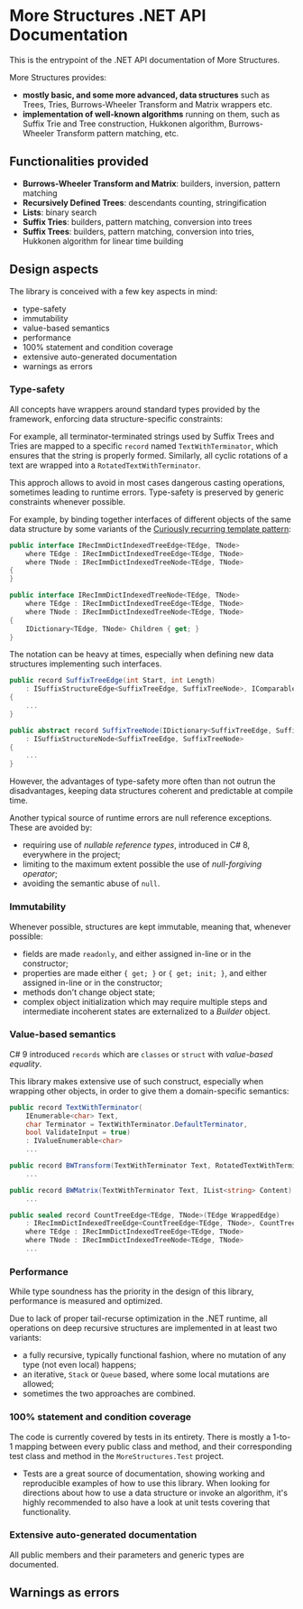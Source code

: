 # More Structures .NET API Documentation
This is the entrypoint of the .NET API documentation of More Structures.

More Structures provides:
- **mostly basic, and some more advanced, data structures** such as Trees, Tries, Burrows-Wheeler Transform and Matrix wrappers etc.
- **implementation of well-known algorithms** running on them, such as Suffix Trie and Tree construction, Hukkonen algorithm, Burrows-Wheeler Transform pattern matching, etc.

## Functionalities provided
- **Burrows-Wheeler Transform and Matrix**: builders, inversion, pattern matching
- **Recursively Defined Trees**: descendants counting, stringification
- **Lists**: binary search
- **Suffix Tries**: builders, pattern matching, conversion into trees
- **Suffix Trees**: builders, pattern matching, conversion into tries, Hukkonen algorithm for linear time building

## Design aspects
The library is conceived with a few key aspects in mind:
- type-safety
- immutability
- value-based semantics
- performance
- 100% statement and condition coverage
- extensive auto-generated documentation
- warnings as errors

### Type-safety
All concepts have wrappers around standard types provided by the framework, enforcing data structure-specific constraints: 

For example, all terminator-terminated strings used by Suffix Trees and Tries are mapped to a specific `record` named `TextWithTerminator`, which ensures that the string is properly formed. Similarly, all cyclic rotations of a text are wrapped into a `RotatedTextWithTerminator`.

This approch allows to avoid in most cases dangerous casting operations, sometimes leading to runtime errors. Type-safety is preserved by generic constraints whenever possible.

For example, by binding together interfaces of different objects of the same data structure by some variants of the [Curiously recurring template pattern](https://en.wikipedia.org/wiki/Curiously_recurring_template_pattern):

```cs
public interface IRecImmDictIndexedTreeEdge<TEdge, TNode>
    where TEdge : IRecImmDictIndexedTreeEdge<TEdge, TNode>
    where TNode : IRecImmDictIndexedTreeNode<TEdge, TNode>
{
}

public interface IRecImmDictIndexedTreeNode<TEdge, TNode>
    where TEdge : IRecImmDictIndexedTreeEdge<TEdge, TNode>
    where TNode : IRecImmDictIndexedTreeNode<TEdge, TNode>
{
    IDictionary<TEdge, TNode> Children { get; }
}
```

The notation can be heavy at times, especially when defining new data structures implementing such interfaces.

```cs
public record SuffixTreeEdge(int Start, int Length)
    : ISuffixStructureEdge<SuffixTreeEdge, SuffixTreeNode>, IComparable<SuffixTreeEdge>
{
    ...
}

public abstract record SuffixTreeNode(IDictionary<SuffixTreeEdge, SuffixTreeNode> Children, int? Start)
    : ISuffixStructureNode<SuffixTreeEdge, SuffixTreeNode>
{
    ...
}

```

However, the advantages of type-safety more often than not outrun the disadvantages, keeping data structures coherent and predictable at compile time.

Another typical source of runtime errors are null reference exceptions. These are avoided by:
- requiring use of *nullable reference types*, introduced in C# 8, everywhere in the project;
- limiting to the maximum extent possible the use of *null-forgiving operator*;
- avoiding the semantic abuse of `null`.

### Immutability
Whenever possible, structures are kept immutable, meaning that, whenever possible:
- fields are made `readonly`, and either assigned in-line or in the constructor;
- properties are made either `{ get; }` or `{ get; init; }`, and either assigned in-line or in the constructor;
- methods don't change object state;
- complex object initialization which may require multiple steps and intermediate incoherent states are externalized to a *Builder* object. 

### Value-based semantics
C# 9 introduced `records` which are `classes` or `struct` with *value-based equality*.

This library makes extensive use of such construct, especially when wrapping other objects, in order to give them a domain-specific semantics:

```cs
public record TextWithTerminator(
    IEnumerable<char> Text, 
    char Terminator = TextWithTerminator.DefaultTerminator,
    bool ValidateInput = true)
    : IValueEnumerable<char>
    ...

public record BWTransform(TextWithTerminator Text, RotatedTextWithTerminator Content)
    ...

public record BWMatrix(TextWithTerminator Text, IList<string> Content)
    ...

public sealed record CountTreeEdge<TEdge, TNode>(TEdge WrappedEdge) 
    : IRecImmDictIndexedTreeEdge<CountTreeEdge<TEdge, TNode>, CountTreeNode<TEdge, TNode>>
    where TEdge : IRecImmDictIndexedTreeEdge<TEdge, TNode>
    where TNode : IRecImmDictIndexedTreeNode<TEdge, TNode>
    ...
```

### Performance
While type soundness has the priority in the design of this library, performance is measured and optimized.

Due to lack of proper tail-recurse optimization in the .NET runtime, all operations on deep recursive structures are implemented in at least two variants:
- a fully recursive, typically functional fashion, where no mutation of any type (not even local) happens;
- an iterative, `Stack` or `Queue` based, where some local mutations are allowed;
- sometimes the two approaches are combined.

### 100% statement and condition coverage
The code is currently covered by tests in its entirety. There is mostly a 1-to-1 mapping between every public class and method, and their corresponding test class and method in the `MoreStructures.Test` project.
  - Tests are a great source of documentation, showing working and reproducible examples of how to use this library. When looking for directions about how to use a data structure or invoke an algorithm, it's highly recommended to also have a look at unit tests covering that functionality. 

### Extensive auto-generated documentation
All public members and their parameters and generic types are documented.

## Warnings as errors
